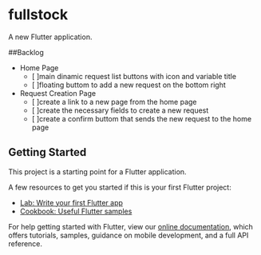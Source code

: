 # fullstock

A new Flutter application.


##Backlog
* Home Page 
  - [ ]main dinamic request list buttons with icon and variable title 
  - [ ]floating buttom to add a new request on the bottom right 
* Request Creation Page
  - [ ]create a link to a new page from the home page
  - [ ]create the necessary fields to create a new request
  - [ ]create a confirm buttom that sends the new request to the home page

## Getting Started

This project is a starting point for a Flutter application.

A few resources to get you started if this is your first Flutter project:

- [Lab: Write your first Flutter app](https://flutter.dev/docs/get-started/codelab)
- [Cookbook: Useful Flutter samples](https://flutter.dev/docs/cookbook)

For help getting started with Flutter, view our
[online documentation](https://flutter.dev/docs), which offers tutorials,
samples, guidance on mobile development, and a full API reference.

